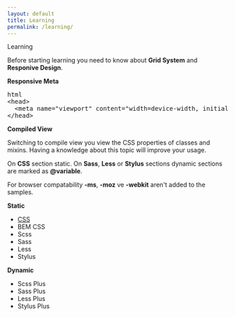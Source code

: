```yaml
---
layout: default
title: Learning
permalink: /learning/
---
```


<div class="dn-browser">
  <div class="dn-browser-header">
    <div class="dn-browser-button">
      <div class="wrap xl-auto">
        <div class="col"><div class="dn-browser-button__circle"></div></div>
        <div class="col"><div class="dn-browser-button__circle"></div></div>
        <div class="col"><div class="dn-browser-button__circle"></div></div>
      </div>
    </div>
    <div class="dn-style--title">
      Learning
    </div>
    <a href="/" class="dn-logo"><img src="/img/flexiblegs-logo-white.png" alt=""></a>
  </div>
  <div class="dn-browser-body">
    <div class="dn-browser-body__item">
      <div class="dn-content">
        <p>Before starting learning you need to know about <b>Grid System</b> and <b>Responive Design</b>.</p>
        <p><b>Responsive Meta</b></p>
        <pre><div class="dn-tag dn-tag--gray dn-tag--bottom">html</div><!--
          --><div class="comment">&lt;head&gt;<br/><!--
          -->  &lt;meta name="viewport" content="width=device-width, initial-scale=1"&gt;<br/><!--
          -->&lt;/head&gt;</div><!--
        --></pre>
        <div class="is-gray">
          <p><b>Compiled View</b></p>
          <p>Switching to compile view you view the CSS properties of classes and mixins. Having a knowledge about this topic will improve your
          usage.</p>
          <p>On <b>CSS</b> section static. On <b>Sass</b>, <b>Less</b> or <b>Stylus</b> sections dynamic sections are marked as <b>@variable</b>.</p>
          <p>For browser compatability <b>-ms</b>, <b>-moz</b> ve <b>-webkit</b> aren't added to the samples.</p>
        </div>
        <div class="wrap xl-top xl-gutter-24 xl-2">
          <div class="col">
            <p><b>Static</b></p>
            <ul>
              <li><a href="/learning/wrap/?framework=css">CSS</a></li>
              <li><span>BEM CSS</span></li>
              <li><span class="is-line-through">Scss</span></li>
              <li><span class="is-line-through">Sass</span></li>
              <li><span class="is-line-through">Less</span></li>
              <li><span class="is-line-through">Stylus</span></li>
            </ul>
          </div>
          <div class="col">
            <p><b>Dynamic</b></p>
            <ul>
              <li><span>Scss Plus</span></li>
              <li><span>Sass Plus</span></li>
              <li><span>Less Plus</span></li>
              <li><span>Stylus Plus</span></li>
            </ul>
          </div>
        </div>
      </div>
    </div>
  </div>
</div>
